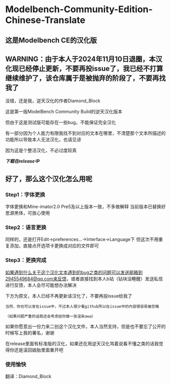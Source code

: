 # Modelbench-Community-Edition-Chinese-Translate
## 这是Modelbench CE的汉化版
## WARNING：由于本人于2024年11月10日退圈，本汉化现已经停止更新，不要再投issue了，我已经不打算继续维护了，该仓库属于是被抛弃的阶段了，不要再找我了  
  
没错，还是我，逆天汉化的作者Diamond_Block  
  
这是第一版ModelBench Community Build的逆天汉化版本  
  
但由于这是测试版可能存在一些bug，不能保证完全汉化  
  
有一部分因为个人能力有限我找不到对应的文本在哪里，不清楚那个文本所描述的功能所以导致本人无法汉化，也请见谅  
  
因为这是个整活汉化，不必过度较真  
  
***下载在release中***  
  
## 好了，那么这个汉化怎么用呢
### Step1：字体更换
字体更换和Mine-imator2.0 Pre5及以上版本一致，不多做解释
当前版本已替换好思源黑体，可放心使用
### Step2：语言更换
同样的，还是打开Edit→preferences...→Interface→Language下
但这次不用重复添加，直接点开选项卡更换成对应的文件即可
### Step3：更换完成
  
如果遇到什么关于这个汉化文本遇到的bug之类的问题可以发送邮箱到2945549684@qq.com来反馈，或者直接找到本人b站（钻块没睡醒）发送私信进行反馈，本人会尽可能想办法解决  
  
下方为原文，本人已经不再更新该汉化了，不要再投issue给我了  
  
	当然，你也可以发在issue中，不过本人很少看github所以在issue中的内容很容易被忽略  
  
	（如果问题严重的话我还会考虑给你做一张渲染awa）  
   
如果你愿意出一份力来二创这个汉化文件，本人当然支持，但是也不要忘了公开的时候写上我的署名，谢谢  
  
在release里面有标准版的汉化，如果还在用逆天汉化骂着说看不懂之类的话我觉得你还是滚回娘胎里面重开吧  
  
### 使用愉快
  
翻译：Diamond_Block
